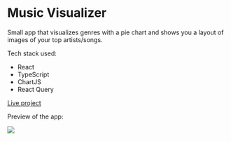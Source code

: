 # Music Visualizer
Small app that visualizes genres with a pie chart and shows you a layout of images of your top artists/songs. 

Tech stack used:
- React
- TypeScript
- ChartJS
- React Query

<a href="">Live project</a>

Preview of the app:

<img src="https://github.com/draganstefanovic12/Genrefy/blob/main/preview.gif"/>
